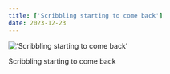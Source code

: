 ```yaml
---
title: ['Scribbling starting to come back']
date: 2023-12-23
---
```


![‘Scribbling starting to come back’](/231223_scribbling-starting-to_counter.jpg)

Scribbling starting to come back
